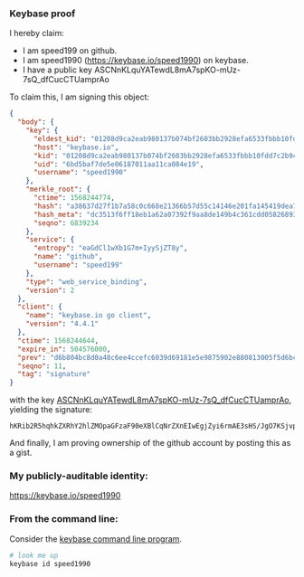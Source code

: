 ### Keybase proof

I hereby claim:

  * I am speed199 on github.
  * I am speed1990 (https://keybase.io/speed1990) on keybase.
  * I have a public key ASCNnKLquYATewdL8mA7spKO-mUz-7sQ_dfCucCTUamprAo

To claim this, I am signing this object:

```json
{
  "body": {
    "key": {
      "eldest_kid": "01208d9ca2eab980137b074bf2603bb2928efa6533fbbb10fdd7c2b9c09351a9a9ac0a",
      "host": "keybase.io",
      "kid": "01208d9ca2eab980137b074bf2603bb2928efa6533fbbb10fdd7c2b9c09351a9a9ac0a",
      "uid": "6bd5baf7de5e06187011aa11ca084e19",
      "username": "speed1990"
    },
    "merkle_root": {
      "ctime": 1568244774,
      "hash": "a38637d27f1b7a58c0c668e21366b57d55c14146e201fa145419dea7363768c6edaa5909c1997a438de7fdcb9f47630d502de6b27965b25460c710cfbabe73a3",
      "hash_meta": "dc3513f6ff18eb1a62a07392f9aa8de149b4c361cdd05826893a6bd7150d4aea",
      "seqno": 6839234
    },
    "service": {
      "entropy": "eaGdCl1wXb1G7m+IyySjZT8y",
      "name": "github",
      "username": "speed199"
    },
    "type": "web_service_binding",
    "version": 2
  },
  "client": {
    "name": "keybase.io go client",
    "version": "4.4.1"
  },
  "ctime": 1568244644,
  "expire_in": 504576000,
  "prev": "d6b804bc8d0a48c6ee4ccefc6039d69181e5e9875902e880813005f5d6bc0e5f",
  "seqno": 11,
  "tag": "signature"
}
```

with the key [ASCNnKLquYATewdL8mA7spKO-mUz-7sQ_dfCucCTUamprAo](https://keybase.io/speed1990), yielding the signature:

```
hKRib2R5hqhkZXRhY2hlZMOpaGFzaF90eXBlCqNrZXnEIwEgjZyi6rmAE3sHS/JgO7KSjvplM/u7EP3XwrnAk1GpqawKp3BheWxvYWTESpcCC8Qg1rgEvI0KSMbuTM78YDnWkYHl6YdZAuiAgTAF9da8Dl/EIGNlrMWX8Ktkck9YVklQWmab/5FaaEjgsVKZEnojiobkAgHCo3NpZ8RAeiuNsXG2GVq790UdpRG5oVqU0TFzz9ZFNqdLOQDx/XL7xQsmYW6+4RwijtpxhvNOLls7HuFBjGlm1HFcnyP8D6hzaWdfdHlwZSCkaGFzaIKkdHlwZQildmFsdWXEIAPCTWOYqOpEzPFCrztTcxMuQJpPA8LNOTHIQ7CQKXtto3RhZ80CAqd2ZXJzaW9uAQ==

```

And finally, I am proving ownership of the github account by posting this as a gist.

### My publicly-auditable identity:

https://keybase.io/speed1990

### From the command line:

Consider the [keybase command line program](https://keybase.io/download).

```bash
# look me up
keybase id speed1990
```
